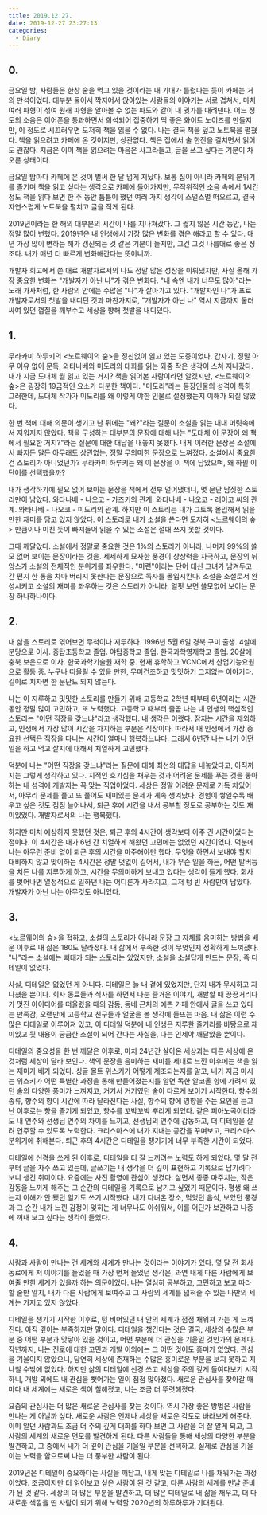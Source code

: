 ```yaml
---
title: 2019.12.27.
date: 2019-12-27 23:27:13
categories:
  - Diary
---
```

## 0.

금요일 밤, 사람들은 한창 술을 먹고 있을 것이라는 내 기대가 틀렸다는 듯이 카페는 거의 만석이었다. 대부분 둘이서 짝지어서 앉아있는 사람들의 이야기는 서로 겹쳐서, 마치 여러 파형이 섞여 원래 파형을 알아볼 수 없는 파도와 같이 내 귓가를 때려댄다. 어느 정도의 소음은 이어폰을 통과하면서 희석되어 집중하기 딱 좋은 화이트 노이즈를 만들지만, 이 정도로 시끄러우면 도저히 책을 읽을 수 없다. 나는 결국 책을 덮고 노트북을 펼쳤다. 책을 읽으려고 카페에 온 것이지만, 상관없다. 책은 집에서 술 한잔을 걸치면서 읽어도 괜찮다. 지금은 이미 책을 읽으려는 마음은 사그라들고, 글을 쓰고 싶다는 기분이 차오른 상태이다.

금요일 밤마다 카페에 온 것이 벌써 한 달 넘게 지났다. 보통 집이 아니라 카페의 분위기를 즐기며 책을 읽고 싶다는 생각으로 카페에 들어가지만, 무작위적인 소음 속에서 1시간 정도 책을 읽다 보면 한 주 동안 틈틈이 했던 여러 가지 생각이 스멀스멀 떠오르고, 결국 자연스럽게 노트북을 펼치고 글을 적게 된다.

2019년이라는 한 해의 대부분의 시간이 나를 지나쳐갔다. 그 짧지 않은 시간 동안, 나는 정말 많이 변했다. 2019년은 내 인생에서 가장 많은 변화를 겪은 해라고 할 수 있다. 매년 가장 많이 변하는 해가 갱신되는 것 같은 기분이 들지만, 그건 그것 나름대로 좋은 징조다. 내가 매년 더 빠르게 변화해간다는 뜻이니까.

개발자 회고에서 쓴 대로 개발자로서의 나도 정말 많은 성장을 이뤄냈지만, 사실 올해 가장 중요한 변화는 "개발자가 아닌 나"가 겪은 변화다. "내 속엔 내가 너무도 많아"라는 노래 가사처럼, 한 사람의 안에는 수많은 "나"가 살아가고 있다. "개발자인 나"가 프로 개발자로서의 첫발을 내디딘 것과 마찬가지로, "개발자가 아닌 나" 역시 지금까지 둘러싸여 있던 껍질을 깨부수고 세상을 향해 첫발을 내디뎠다.

## 1.

무라카미 하루키의 <노르웨이의 숲>을 정신없이 읽고 있는 도중이었다. 갑자기, 정말 아무 이유 없이 문득, 와타나베와 미도리의 대화를 읽는 와중 작은 생각이 스쳐 지나갔다. 내가 지금 도대체 뭘 읽고 있는 거지? 책을 읽어본 사람이라면 알겠지만, <노르웨이의 숲>은 굉장히 19금적인 요소가 다분한 책이다. "미도리"라는 등장인물의 성격이 특히 그러한데, 도대체 작가가 미도리를 왜 이렇게 야한 인물로 설정했는지 이해가 되질 않았다.

한 번 책에 대해 의문이 생기고 난 뒤에는 "왜?"라는 질문이 소설을 읽는 내내 머릿속에서 지워지지 않았다. 책을 구성하는 대부분의 문장에 대해 나는 "도대체 이 문장이 왜 책에서 필요한 거지?"라는 질문에 대한 대답을 내놓지 못했다. 내게 이러한 문장은 소설에서 빠지든 말든 아무래도 상관없는, 정말 무의미한 문장으로 느껴졌다. 소설에서 중요한 건 스토리가 아니었던가? 무라카미 하루키는 왜 이 문장을 이 책에 담았으며, 왜 하필 이 단어를 선택했을까?

내가 생각하기에 필요 없어 보이는 문장을 책에서 전부 덜어냈더니, 몇 문단 남짓한 스토리만이 남았다. 와타나베 - 나오코 - 가즈키의 관계. 와타나베 - 나오코 - 레이코 씨의 관계. 와타나베 - 나오코 - 미도리의 관계. 하지만 이 스토리는 내가 그토록 몰입해서 읽을 만한 재미를 담고 있지 않았다. 이 스토리로 내가 소설을 쓴다면 도저히 <노르웨이의 숲> 만큼이나 미친 듯이 빠져들어 읽을 수 있는 소설은 절대 쓰지 못할 것이다.

그때 깨달았다. 소설에서 정말로 중요한 것은 1%의 스토리가 아니라, 나머지 99%의 쓸모 없어 보이는 문장이라는 것을. 세세하게 묘사한 풍경이 상상력을 자극하고, 문장의 뉘앙스가 소설의 전체적인 분위기를 좌우한다. "미련"이라는 단어 대신 그녀가 남겨두고 간 편지 한 통을 차마 버리지 못한다는 문장으로 독자를 몰입시킨다. 소설을 소설로서 완성시키고 소설의 재미를 좌우하는 것은 스토리가 아니라, 얼핏 보면 쓸모없어 보이는 문장 하나하나이다.

## 2.

내 삶을 스토리로 엮어보면 무척이나 지루하다. 1996년 5월 6일 경북 구미 출생. 4살에 분당으로 이사. 중탑초등학교 졸업. 야탑중학교 졸업. 한국과학영재학교 졸업. 20살에 충북 보은으로 이사. 한국과학기술원 재학 중. 현재 휴학하고 VCNC에서 산업기능요원으로 활동 중. 누구나 떠올릴 수 있을 만한, 무미건조하고 밋밋하기 그지없는 이야기다. 길이로 치자면 한 문단도 되지 않는다.

나는 이 지루하고 밋밋한 스토리를 만들기 위해 고등학교 2학년 때부터 6년이라는 시간 동안 정말 많이 고민하고, 또 노력했다. 고등학교 때부터 줄곧 나는 내 인생의 핵심적인 스토리는 "어떤 직장을 갖느냐"라고 생각했다. 내 생각은 이랬다. 잠자는 시간을 제외하고, 인생에서 가장 많이 시간을 차지하는 부분은 직장이다. 따라서 내 인생에서 가장 중요한 선택은 직장을 다니는 시간이 얼마나 행복하느냐다. 그래서 6년간 나는 내가 어떤 일을 하고 먹고 살지에 대해서 치열하게 고민했다.

덕분에 나는 "어떤 직장을 갖느냐"라는 질문에 대해 최선의 대답을 내놓았다고, 아직까지는 그렇게 생각하고 있다.  지적인 호기심을 채우는 것과 어려운 문제를 푸는 것을 좋아하는 내 성격에 개발자는 꼭 맞는 직업이었다. 세상은 정말 어려운 문제로 가득 차있어서, 아무리 문제를 풀고 또 풀어도 재미있는 문제가 계속 생겨났다. 경험이 쌓일수록 배우고 싶은 것도 점점 늘어나서, 퇴근 후에 시간을 내서 공부할 정도로 공부하는 것도 재미있었다. 개발자로서의 나는 행복했다.

하지만 미처 예상하지 못했던 것은, 퇴근 후의 4시간이 생각보다 아주 긴 시간이었다는 점이다. 이 4시간은 내가 6년 간 치열하게 해왔던 고민에는 없었던 시간이었다. 덕분에 나는 아무런 준비 없이 퇴근 후의 시간을 마주해야만 했다. 무엇을 하면서 보내야 할지 대비하지 않고 맞이하는 4시간은 정말 덧없이 길어서, 내가 무슨 일을 하든, 어떤 발버둥을 치든 나를 지루하게 하고, 시간을 무의미하게 보내고 있다는 생각이 들게 했다. 회사를 벗어나면 열정적으로 일하던 나는 어디론가 사라지고, 그저 텅 빈 사람만이 남았다. 개발자가 아닌 나는 아무것도 아니었다.

## 3.

<노르웨이의 숲>을 접하고, 소설의 스토리가 아니라 문장 그 자체를 음미하는 방법을 배운 이후로 내 삶은 180도 달라졌다. 내 삶에서 부족한 것이 무엇인지 정확하게 느껴졌다. "나"라는 소설에는 뼈대가 되는 스토리는 있었지만, 소설을 소설답게 만드는 문장, 즉 디테일이 없었다.

사실, 디테일은 없었던 게 아니다. 디테일은 늘 내 곁에 있었지만, 단지 내가 무시하고 지나쳤을 뿐이다. 회사 동료들과 식사를 하면서 나눈 즐거운 이야기, 개발할 때 끙끙거리다가 멋진 아이디어를 떠올렸을 때의 감동, 동네 근처의 예쁜 카페 안에서 글을 쓰고 있다는 만족감, 오랜만에 고등학교 친구들과 얼굴을 볼 생각에 들뜨는 마음. 내 삶은 이런 수많은 디테일로 이루어져 있고, 이 디테일 덕분에 내 인생은 지루한 줄거리를 바탕으로 재미있고 뒷 내용이 궁금한 소설이 되어 간다는 사실을, 나는 인제야 깨달았을 뿐이다.

디테일의 중요성을 한 번 깨달은 이후로, 마치 24년간 살아온 세상과는 다른 세상에 온 것처럼 세상이 달라 보인다. 책의 문장을 음미하는 재미를 제대로 느낀 이후에는 책을 읽는 재미가 배가 되었다. 싱글 몰트 위스키가 어떻게 제조되는지를 알고, 내가 지금 마시는 위스키가 어떤 특별한 과정을 통해 만들어졌는지를 알면 독한 알코올 향에 가려져 있던 술의 다양한 풍미가 느껴지고, 거기서 거기였던 술이 다르게 보이기 시작한다. 향수의 종류, 향수의 향이 시간에 따라 달라진다는 사실, 향수의 향에 영향을 주는 요인을 듣고 난 이후로는 향을 즐기게 되었고, 향수를 꼬박꼬박 뿌리게 되었다. 같은 피아노곡이더라도 내 연주와 선생님 연주의 차이를 느끼고, 선생님의 연주에 감동하고, 더 디테일을 살려 연주할 수 있도록 노력한다. 크리스마스에 내가 지내는 공간을 꾸며보고, 크리스마스 분위기에 취해본다. 퇴근 후의 4시간은 디테일을 챙기기에 너무 부족한 시간이 되었다.

디테일에 신경을 쓰게 된 이후로, 디테일을 더 잘 느끼려는 노력도 하게 되었다. 몇 달 전부터 글을 자주 쓰고 있는데, 글쓰기는 내 생각을 더 깊이 표현하고 기록으로 남기려다 보니 생긴 취미이다. 요즘에는 사진 촬영에 관심이 생겼다. 살면서 종종 마주치는, 작은 감동을 느끼게 해주는 그 순간의 디테일을 기록으로 남기고 싶었기 때문이다. 평생 왜 쓰는지 이해가 안 됐던 일기도 쓰기 시작했다. 내가 다녀온 장소, 먹었던 음식, 보았던 풍경과 그 순간 내가 느낀 감정이 잊히는 게 너무나도 아쉬워서, 이를 어딘가 보관하고 나중에 꺼내 보고 싶다는 생각이 들었다.

## 4.

사람과 사람이 만나는 건 세계와 세계가 만나는 것이라는 이야기가 있다. 몇 달 전 회사 동료에게 저 이야기를 들었을 때 가장 먼저 들었던 생각은, 과연 내게 다른 사람에게 보여줄 만한 세계가 있을까 하는 의문이었다. 나는 열심히 공부하고, 고민하고 보고 따라 할 줄만 알지, 내가 다른 사람에게 보여주고 그 사람의 세계를 넓혀줄 수 있는 나만의 세계는 가지고 있지 않았다.

디테일을 챙기기 시작한 이후로, 텅 비어있던 내 안의 세계가 점점 채워져 가는 게 느껴진다. 아직 깊이는 부족하지만 말이다. 디테일을 챙긴다는 것은 결국, 세상의 수많은 부분 중 어떤 부분과 맞닿아 있을 것이고, 어떤 부분에 더 관심을 기울일 것인가의 문제다. 작년까지, 나는 진로에 대한 고민과 개발 이외에는 그 어떤 것이도 흥미가 없었다. 관심을 기울이지 않았으니, 당연히 세상에 존재하는 수많은 흥미로운 부분을 보지 못하고 지나칠 수밖에 없었다. 하지만 삶의 디테일에 신경 쓰고 세상을 주의 깊게 들여다보기 시작하니, 개발 외에도 내 관심을 뺏어가는 일이 점점 많아졌다. 새로운 관심사를 찾아갈 때마다 내 세계에는 새로운 색이 칠해졌고, 나는 조금 더 뚜렷해졌다.

요즘의 관심사는 더 많은 새로운 관심사를 찾는 것이다. 역시 가장 좋은 방법은 사람을 만나는 게 아닐까 싶다. 새로운 사람은 언제나 세상을 새로운 각도로 바라보게 해준다. 이미 알던 사람과도 조금 더 주의 깊게 대화를 하다 보면 그 사람을 더 잘 알게 되고, 그 사람의 세계의 새로운 면모를 발견하게 된다. 다른 사람들을 통해 세상의 다양한 부분을 발견하고, 그 중에서 내가 더 깊이 관심을 기울일 부분을 선택하고, 실제로 관심을 기울이는 노력을 함으로써 나는 더 풍부한 사람이 된다.

2019년은 디테일이 중요하다는 사실을 깨닫고, 내게 맞는 디테일로 나를 채워가는 과정이었다. 조금이지만 더 읽어보고 싶은 사람이 된 것 같고, 다른 사람의 세계를 만날 준비가 된 것 같다. 세상의 더 많은 부분을 발견하고, 더 많은 디테일로 내 삶을 채우고, 더 다채로운 색깔을 띤 사람이 되기 위해 노력할 2020년의 하루하루가 기대된다.
